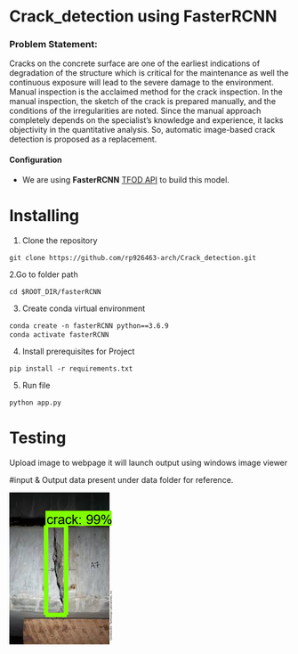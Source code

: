 
# Crack_detection using FasterRCNN

### Problem Statement:
Cracks on the concrete surface are one of the earliest indications of degradation of the structure which is critical for the 
maintenance as well the continuous exposure will lead to the severe damage to the environment. 
Manual inspection is the acclaimed method for the crack inspection. In the manual inspection, the sketch of the crack is 
prepared manually, and the conditions of the irregularities are noted. Since the manual approach completely depends on the 
specialist’s knowledge and experience, it lacks objectivity in the quantitative analysis. 
So, automatic image-based crack detection is proposed as a replacement.

#### Configuration
* We are using **FasterRCNN** [TFOD API](https://github.com/tensorflow/models) to build this model.

# Installing
1. Clone the repository 
```shell
git clone https://github.com/rp926463-arch/Crack_detection.git
```
2.Go to folder path
```shell
cd $ROOT_DIR/fasterRCNN
```
3. Create conda virtual environment
```shell
conda create -n fasterRCNN python==3.6.9
conda activate fasterRCNN
```
4. Install prerequisites for Project
```shell
pip install -r requirements.txt
```
5. Run file
```shell
python app.py
```

# Testing
Upload image to webpage it will launch output using windows image viewer

#input & Output data present under data folder for reference.

![Output](https://github.com/rp926463-arch/Crack_detection/blob/main/data/crack_images_output/image4.PNG?raw=true)
